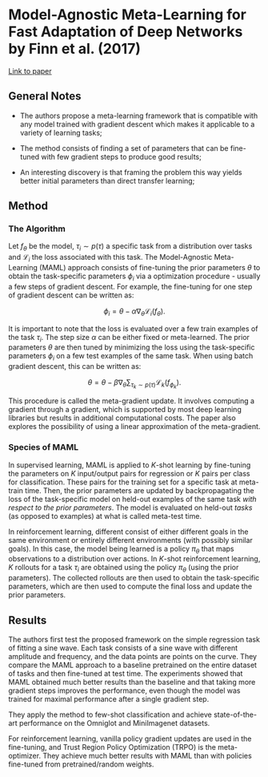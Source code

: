 # Model-Agnostic Meta-Learning for Fast Adaptation of Deep Networks by Finn et al. (2017)

[Link to paper](https://arxiv.org/abs/1703.03400)

## General Notes

* The authors propose a meta-learning framework that is compatible with any model trained with gradient descent which makes it applicable to a variety of learning tasks;

* The method consists of finding a set of parameters that can be fine-tuned with few gradient steps to produce good results;

* An interesting discovery is that framing the problem this way yields better initial parameters than direct transfer learning;

## Method

### The Algorithm

Let $f_\theta$ be the model, $\tau_i \sim p(\tau)$ a specific task from a distribution over tasks and $\mathcal{L}_i$ the loss associated with this task. The Model-Agnostic Meta-Learning (MAML) approach consists of fine-tuning the prior parameters $\theta$ to obtain the task-specific parameters $\phi_i$ via a optimization procedure - usually a few steps of gradient descent. For example, the fine-tuning for one step of gradient descent can be written as:

$$\phi_i = \theta - \alpha \nabla_\theta \mathcal{L}_i (f_\theta).$$

It is important to note that the loss is evaluated over a few train examples of the task $\tau_i$. The step size $\alpha$ can be either fixed or meta-learned. The prior parameters $\theta$ are then tuned by minimizing the loss using the task-specific parameters $\phi_i$ on a few test examples of the same task. When using batch gradient descent, this can be written as:

$$\theta = \theta - \beta \nabla_\theta \sum_{\tau_k \sim p(\tau)}\mathcal{L}_k (f_{\phi_k}).$$

This procedure is called the meta-gradient update. It involves computing a gradient through a gradient, which is supported by most deep learning libraries but results in additional computational costs. The paper also explores the possibility of using a linear approximation of the meta-gradient.

### Species of MAML

In supervised learning, MAML is applied to $K$-shot learning by fine-tuning the parameters on $K$ input/output pairs for regression or $K$ pairs per class for classification. These pairs for the training set for a specific task at meta-train time. Then, the prior parameters are updated by backpropagating the loss of the task-specific model on held-out examples of the same task *with respect to the prior parameters*. The model is evaluated on held-out *tasks* (as opposed to examples) at what is called meta-test time.

In reinforcement learning, different consist of either different goals in the same environment or entirely different environments (with possibly similar goals). In this case, the model being learned is a policy $\pi_\theta$ that maps observations to a distribution over actions. In $K$-shot reinforcement learning, $K$ rollouts for a task $\tau_i$ are obtained using the policy $\pi_\theta$ (using the prior parameters). The collected rollouts are then used to obtain the task-specific parameters, which are then used to compute the final loss and update the prior parameters.

## Results

The authors first test the proposed framework on the simple regression task of fitting a sine wave. Each task consists of a sine wave with different amplitude and frequency, and the data points are points on the curve. They compare the MAML approach to a baseline pretrained on the entire dataset of tasks and then fine-tuned at test time. The experiments showed that MAML obtained much better results than the baseline and that taking more gradient steps improves the performance, even though the model was trained for maximal performance after a single gradient step.

They apply the method to few-shot classification and achieve state-of-the-art performance on the Omniglot and MiniImagenet datasets.

For reinforcement learning, vanilla policy gradient updates are used in the fine-tuning, and Trust Region Policy Optimization (TRPO) is the meta-optimizer. They achieve much better results with MAML than with policies fine-tuned from pretrained/random weights.
